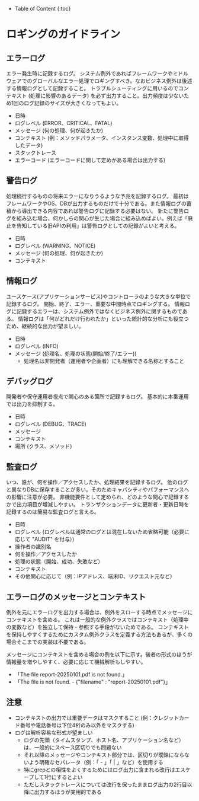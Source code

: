 - Table of Content
{:toc}

# ロギングのガイドライン

## エラーログ

エラー発生時に記録するログ。
システム例外であればフレームワークやミドルウェアでのグローバルなエラー処理でロギングすべき。なおビジネス例外は後述する情報ログとして記録すること。
トラブルシューティングに用いるのでコンテキスト (処理に影響のあるデータ) を必ず出力すること。出力頻度は少ないため1回のログ記録のサイズが大きくなってもよい。

- 日時
- ログレベル (ERROR、CRITICAL、FATAL)
- メッセージ (何の処理、何が起きたか)
- コンテキスト (例：メソッドパラメータ、インスタンス変数、処理中に取得したデータ)
- スタックトレース
- エラーコード (エラーコードに関して定めがある場合は出力する)

## 警告ログ

処理続行するものの将来エラーになりうるような予兆を記録するログ。
最初はフレームワークやOS、DBが出力するものだけで十分である。また情報ログの蓄積から導出できる内容であれば警告ログに記録する必要はない。
新たに警告ログを組み込む場合、何かしらの関心が生じた場合に組み込めばよい。例えば「廃止を告知している旧APIの利用」は警告ログとしての記録がよいと考える。

- 日時
- ログレベル (WARNING、NOTICE)
- メッセージ (何の処理、何が起きたか)
- コンテキスト


## 情報ログ

ユースケース(アプリケーションサービス)やコントローラのような大きな単位で記録するログ。
開始、終了、エラー、重要な中間時点でロギングする。
情報ログに記録するエラーは、システム例外ではなくビジネス例外に関するものである。
情報ログは「何がどれだけ行われたか」といった統計的な分析にも役立つため、継続的な出力が望ましい。

- 日時
- ログレベル (INFO)
- メッセージ (処理名、処理の状態(開始/終了/エラー))
    - 処理名は非開発者（運用者や企画者）にも理解できる名称とすること

## デバッグログ

開発者や保守運用者視点で関心のある箇所で記録するログ。
基本的に本番運用では出力を抑制する。

- 日時
- ログレベル (DEBUG、TRACE)
- メッセージ
- コンテキスト
- 場所 (クラス、メソッド)


## 監査ログ

いつ、誰が、何を操作／アクセスしたか、処理結果を記録するログ。
他のログと異なりDBに保存することが多い。そのためキャパシティやパフォーマンスへの影響に注意が必要。
非機能要件として定められ、どのような関心で記録するかで出力項目が増減しやすい。
トランザクションデータに更新者・更新日時を記録するのは簡易な監査ログと言える。

- 日時
- ログレベル (ログレベルは通常のログとは混在しないため省略可能（必要に応じて "AUDIT" を付与）)
- 操作者の識別名
- 何を操作／アクセスしたか
- 処理の状態（開始、成功、失敗など）
- コンテキスト
- その他関心に応じて（例：IPアドレス、端末ID、リクエスト元など）

## エラーログのメッセージとコンテキスト

例外を元にエラーログを出力する場合は、例外をスローする時点でメッセージにコンテキストを含める。 
これは一般的な例外クラスではコンテキスト（処理中の変数など）を独立して保持・参照する手段がないためである。 
コンテキストを保持しやすくするためにカスタム例外クラスを定義する方法もあるが、多くの場合そこまでの実装は不要である。

メッセージにコンテキストを含める場合の例を以下に示す。後者の形式のほうが情報量を増やしやすく、必要に応じて機械解析もしやすい。

- 「The file report-20250101.pdf is not found.」
- 「The file is not found. - {"filename" : "report-20250101.pdf"}」


## 注意

- コンテキストの出力では重要データはマスクすること (例：クレジットカード番号や電話番号は下位4桁のみ以外をマスクする)
- ログは解析容易な形式が望ましい
    - ログの先頭（タイムスタンプ、ホスト名、アプリケーション名など）は、一般的にスペース区切りでも問題ない
    - それ以降のメッセージやコンテキスト部分では、区切りが曖昧にならないよう明確なセパレータ（例：「 - 」「 | 」など）を使用する
    - 特にgrepとの相性をよくするためにはログ出力に含まれる改行はエスケープして1行にするとよい
    - ただしスタックトレースについては改行を保ったままログ出力の2行目以降に出力するほうが実用的である
